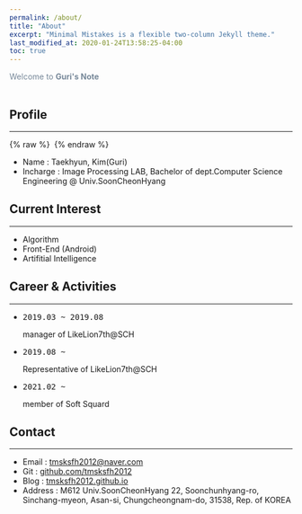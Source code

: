 ```yaml
---
permalink: /about/
title: "About"
excerpt: "Minimal Mistakes is a flexible two-column Jekyll theme."
last_modified_at: 2020-01-24T13:58:25-04:00
toc: true
---
```

<span style="color:lightslategray"> Welcome to **Guri's Note** </span>
<br/><br/>

## Profile
---
{% raw %} <img src="https://ohjinjin.github.io/assets/images/ohjinjin.JPG" alt=""> {% endraw %}

* Name : Taekhyun, Kim(Guri)<br/>
* Incharge : Image Processing LAB, Bachelor of dept.Computer Science Engineering @ Univ.SoonCheonHyang<br/>

## Current Interest
---
* Algorithm<br/>
* Front-End (Android)<br/>
* Artifitial Intelligence<br/>
<!-- * Machine Learning<br/> -->
<!-- * Deep Learning<br/> -->
<!-- * Computer Vision<br/> -->
<!-- * Data Analysis<br/> -->

## Career & Activities
---
* <pre>2019.03 ~ 2019.08</pre> manager of LikeLion7th@SCH<br/>
* <pre>2019.08 ~        </pre> Representative of LikeLion7th@SCH<br/>
* <pre>2021.02 ~        </pre> member of Soft Squard<br/>

## Contact
---
* Email : tmsksfh2012@naver.com<br/>
* Git : [github.com/tmsksfh2012](github.com/tmsksfh2012)<br/>
* Blog : [tmsksfh2012.github.io](tmsksfh2012.github.io)<br/>
* Address : M612 Univ.SoonCheonHyang 22, Soonchunhyang-ro, Sinchang-myeon, Asan-si, Chungcheongnam-do, 31538, Rep. of KOREA<br/>